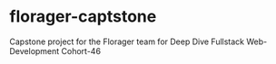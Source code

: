 # florager-captstone
Capstone project for the Florager team for Deep Dive Fullstack Web-Development Cohort-46
